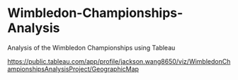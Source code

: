 # Wimbledon-Championships-Analysis
Analysis of the Wimbledon Championships using Tableau

https://public.tableau.com/app/profile/jackson.wang8650/viz/WimbledonChampionshipsAnalysisProject/GeographicMap
